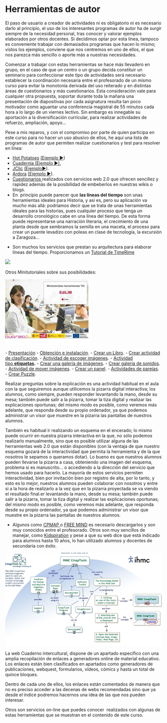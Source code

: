
# Herramientas de autor

El paso de usuario a creador de actividades ni es obligatorio ni es necesario darlo al principio, el uso de los interesantes programas de autor ha de surgir siempre de la necesidad personal, tras conocer y valorar ejemplos elaborados por otros docentes. Si decidimos optar por esta línea, tampoco es conveniente trabajar con demasiados programas que hacen lo mismo; vistos los ejemplos, conviene que nos centremos en uno de ellos, el que nos parezca más sencillo o aporte más a nuestras necesidades.

Comenzar a trabajar con estas herramientas se hace más llevadero en grupo, en el caso de que un centro o un grupo decida constituir un seminario para confeccionar este tipo de actividades será necesario establecer la coordinación necesaria entre el profesorado de un mismo curso para evitar la monotonía derivada del uso reiterado y en distintas áreas de cuestionarios y más cuestionarios. Esta consideración vale para cualquier otra propuesta, soportar durante toda la mañana una presentación de diapositivas por cada asignatura resulta tan poco motivador como aguantar una conferencia magistral de 55 minutos cada hora a lo largo de un viernes lectivo. Sin embargo es innegable su aportación a la diversificación curricular, para realizar actividades de refuerzo, ampliación, apoyo...

Pese a mis reparos, y con el compromiso por parte de quien participa en este curso para no hacer un uso abusivo de ellos, he aquí una lista de programas de autor que permiten realizar cuestionarios y test para resolver en línea:

- [Hot Potatoes](http://platea.pntic.mec.es/~iali/CN/Hot_Potatoes/intro.htm) [(Ejemplo ►](http://www.juntadeandalucia.es/averroes/torredelprado/ingles/index.htm))
- [Cuadernia (Ejemplo ►).](http://cuadernia.educa.jccm.es/)
- [JClic](http://clic.xtec.cat/es/jclic/index.htm) [(Ejemplo►](http://clic.xtec.cat/db/jclicApplet.jsp?project=http://clic.xtec.cat/projects/plasgeo1/jclic/plasgeo1.jclic.zip&amp;lang=es&amp;title=Plasgeo+1)).
- [Ardora](http://webardora.net/index_cas.htm) [(Ejemplo ►](http://angarmegia.com/vidaprehistoria1.htm)).
- [Cuestionarios ](http://www.catedu.es/arablogs/blog.php?id_blog=1145&amp;id_articulo=44038)realizados con servicios web 2.0 que ofrecen sencillez y rapidez además de la posibilidad de embeberlos en nuestras wikis o blogs.
- En  principio puede parecer que **las líneas del tiempo** son unas herramientas ideales para Historia, y así es, pero su aplicación va mucho más allá: podríamos decir que se trata de unas herramientas ideales para las historias, pues cualquier proceso que tenga un desarrollo cronológico cabe en una línea del tiempo. De esta forma puede representarse una narración literaria, el crecimiento de una planta desde que sembramos la semilla en una maceta, el proceso para crear un puente levadizo con poleas en clase de tecnología, la excursión a Zaragoza…
* Son muchos los servicios que prestan su arquitectura para elaborar líneas del tiempo. Proporcionamos un [Tutorial de TimeRime](http://facilytic.catedu.es/wp-content/uploads/2013/10/Tutorial-TimeRime.pdf)

![](Tutorial.jpg) 

Otros Minitutoriales sobre sus posibilidades:

![Edilim, tutoriales de uso](img/capturadaministerio.jpg)

- [Presentación](http://www.aularagon.org/Files/UserFiles/File/Internet_aula/INF_COMUNICACION/Tutoriales/edilim_demo/edilim_demo.htm)
- [Obtención e instalación](http://www.aularagon.org/Files/UserFiles/File/Internet_aula/INF_COMUNICACION/Tutoriales/OIedilim/OIedilim_demo.htm).
- [Crear un Libro](http://www.aularagon.org/Files/UserFiles/File/Internet_aula/INF_COMUNICACION/Tutoriales/edilim_crear_libro/edilim_crear_libro_demo.htm).
- [Crear actividad de clasificación](http://www.aularagon.org/Files/UserFiles/File/Internet_aula/INF_COMUNICACION/Tutoriales/edilimclasifica/edilimclasifica_demo.htm).
- [Actividad de escoger imágenes](http://www.aularagon.org/Files/UserFiles/File/Internet_aula/INF_COMUNICACION/Tutoriales/edilimEscoger_demo/edilimEscoger_demo.htm).
- [Actividad tipo ](http://www.aularagon.org/Files/UserFiles/File/Internet_aula/INF_COMUNICACION/Tutoriales/edilimEtiquetas_demo/edilimEtiquetas_demo.htm)**[etiquetas](http://www.aularagon.org/Files/UserFiles/File/Internet_aula/INF_COMUNICACION/Tutoriales/edilimEtiquetas_demo/edilimEtiquetas_demo.htm).**
- [Crear una galería de imágenes](http://www.aularagon.org/Files/UserFiles/File/Internet_aula/INF_COMUNICACION/Tutoriales/edilimGaleria/edilimGaleria_demo.htm).
- [Crear galería de sonidos](http://www.aularagon.org/Files/UserFiles/File/Internet_aula/INF_COMUNICACION/Tutoriales/edilimGaleriasSonido_demo/edilimGaleriasSonido_demo.htm).
- [Actividad de mover imágenes](http://www.aularagon.org/Files/UserFiles/File/Internet_aula/INF_COMUNICACION/Tutoriales/edilimMoverImagenes_demo/edilimMoverImagenes_demo.htm).
- [Crear un panel](http://www.aularagon.org/Files/UserFiles/File/Internet_aula/INF_COMUNICACION/Tutoriales/edilimpanel_demo/edilimpanel_demo.htm).
- [Actividades de parejas](http://www.aularagon.org/Files/UserFiles/File/Internet_aula/INF_COMUNICACION/Tutoriales/edilimparejas/edilimparejas_demo.htm).
- [Crear Puzzle](http://www.aularagon.org/Files/UserFiles/File/Internet_aula/INF_COMUNICACION/Tutoriales/edilimpuzzle/edilimpuzzle_demo.htm).

Realizar preguntas sobre la explicación es una actividad habitual en el aula con la que seguiremos aunque utilicemos la pizarra digital interactiva; los alumnos, como siempre, pueden responder levantando la mano, desde su mesa; también puede salir a la pizarra, tomar la tiza digital y realizar las explicaciones oportunas; del mismo modo es posible, como veremos más adelante, que responda desde su propio ordenador, ya que podemos administrar un visor que muestre en la pizarra las pantallas de nuestros alumnos.

También es habitual ir realizando un esquema en el encerado; lo mismo puede ocurrir en nuestra pizarra interactiva en la que, no sólo podemos realizarlo manualmente, sino que es posible utilizar alguna de las herramientas web 2.0 que están disponibles (con la ventaja de que nuestro esquema gozará de la interactividad que permita la herramienta y de la que nosotros le sepamos o queramos dotar). Lo bueno es que nuestros alumnos pueden llevarse la pizarra a casa, obteniendo una imagen del esquema, problema si es manuscrito... o accediendo a la dirección del servicio que hemos usado para hacerlo. La mayoría de estos servicios permiten interactividad, bien por invitación bien por registro de alta, por lo tanto, y esto es lo mejor, nuestros alumnos pueden colaborar con nosotros y entre si a la hora de realizarlo a la vez que en la pizarra proyectada se va viendo el resultado final.er levantando la mano, desde su mesa; también puede salir a la pizarra, tomar la tiza digital y realizar las explicaciones oportunas; del mismo modo es posible, como veremos más adelante, que responda desde su propio ordenador, ya que podemos administrar un visor que muestre en la pizarra las pantallas de nuestros alumnos.

- Algunos como [CPMAP ](http://cmap.ihmc.us/conceptmap.html)o [FREE MIND](http://freemind.sourceforge.net/wiki/index.php/Main_Page) es necesario descargarlos y son muy conocidos entre el profesorado. Otros son muy sencillos de manejar, como [Kidspiration](http://cf.inspiration.com/espanol/index.cfm?fuseaction=products.kidspiration) y pese a que su web dice que está indicado para alumnos hasta 10 años, lo han utilizado alumnos y docentes de secundaria con éxito.

![2.12. Captura pantalla](img/capturadacamp.jpg) 

La web Cuaderno intercultural, dispone de un apartado específico con una amplia recopilación de enlaces a generadores online de material educativo. Los enlaces están bien clasificados en apartados como generadores de publicaciones, webquest, formularios, vídeos, cómics y hasta un total de quince bloques.

Dentro de cada uno de ellos, los enlaces están comentados de manera que no es preciso acceder a las decenas de webs recomendadas sino que ya desde el índice podremos hacernos una idea de las que nos pueden interesar.

Otros son servicios on-line que puedes conocer  realizados con algunas de estas herramientas que se muestran en el contenido de este curso.

 

